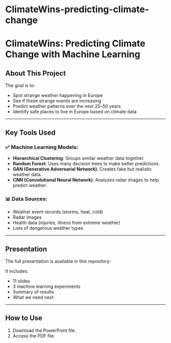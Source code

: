 # ClimateWins-predicting-climate-change

# ClimateWins: Predicting Climate Change with Machine Learning

## About This Project

The goal is to:
- Spot strange weather happening in Europe
- See if these strange events are increasing
- Predict weather patterns over the next 25–50 years
- Identify safe places to live in Europe based on climate data

---

## Key Tools Used

### ✅ Machine Learning Models:
- **Hierarchical Clustering**: Groups similar weather data together.
- **Random Forest**: Uses many decision trees to make better predictions.
- **GAN (Generative Adversarial Network)**: Creates fake but realistic weather data.
- **CNN (Convolutional Neural Network)**: Analyzes radar images to help predict weather.

### 📊 Data Sources:
- Weather event records (storms, heat, cold)
- Radar images
- Health data (injuries, illness from extreme weather)
- Lists of dangerous weather types

---

## Presentation

The full presentation is available in this repository:


It includes:
- 11 slides
- 3 machine learning experiments
- Summary of results
- What we need next

---

## How to Use

1. Download the PowerPoint file.
2. Access the PDF file
